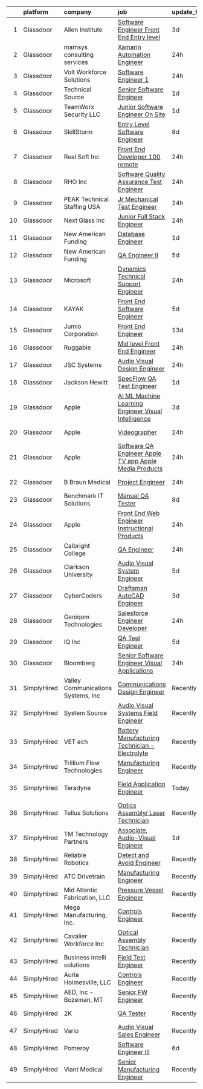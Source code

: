 

|    | platform    | company                            | job                                                                                                                                                                                                                                                                                                                                                                                                                                                                                                                                                                                                                                                                                                                                                                                                                                                                                                                                                                                                                                                                                                                                                                                                                                                                                                                                                                                                              | update_time   | location                 |
|---:|:------------|:-----------------------------------|:-----------------------------------------------------------------------------------------------------------------------------------------------------------------------------------------------------------------------------------------------------------------------------------------------------------------------------------------------------------------------------------------------------------------------------------------------------------------------------------------------------------------------------------------------------------------------------------------------------------------------------------------------------------------------------------------------------------------------------------------------------------------------------------------------------------------------------------------------------------------------------------------------------------------------------------------------------------------------------------------------------------------------------------------------------------------------------------------------------------------------------------------------------------------------------------------------------------------------------------------------------------------------------------------------------------------------------------------------------------------------------------------------------------------|:--------------|:-------------------------|
|  1 | Glassdoor   | Allen Institute                    | [Software Engineer Front End  Entry level](https://www.glassdoor.com/partner/jobListing.htm?pos=114&ao=1136043&s=58&guid=00000181d7740d8f9fc4e50401c50755&src=GD_JOB_AD&t=SR&vt=w&ea=1&cs=1_4bcdcfaa&cb=1657177116481&jobListingId=1007979384298&jrtk=3-0-1g7bn83e4i163801-1g7bn83eii6i2800-88e3844b36ee77b6-)                                                                                                                                                                                                                                                                                                                                                                                                                                                                                                                                                                                                                                                                                                                                                                                                                                                                                                                                                                                                                                                                                                   | 3d            | Seattle, WA              |
|  2 | Glassdoor   | mamsys consulting services         | [Xamarin Automation Engineer](https://www.glassdoor.com/partner/jobListing.htm?pos=115&ao=1136043&s=58&guid=00000181d7740d8f9fc4e50401c50755&src=GD_JOB_AD&t=SR&vt=w&ea=1&cs=1_b519060f&cb=1657177116481&jobListingId=1007987215763&jrtk=3-0-1g7bn83e4i163801-1g7bn83eii6i2800-03c781e898b2bafc-)                                                                                                                                                                                                                                                                                                                                                                                                                                                                                                                                                                                                                                                                                                                                                                                                                                                                                                                                                                                                                                                                                                                | 24h           | Remote                   |
|  3 | Glassdoor   | Volt Workforce Solutions           | [Software Engineer 1](https://www.glassdoor.com/partner/jobListing.htm?pos=106&ao=1110586&s=58&guid=00000181d7740d8f9fc4e50401c50755&src=GD_JOB_AD&t=SR&vt=w&ea=1&cs=1_f7d05e87&cb=1657177116480&jobListingId=1007987605801&cpc=AF1E4A3695F490BE&jrtk=3-0-1g7bn83e4i163801-1g7bn83eii6i2800-cf9ea8bf11e35511--6NYlbfkN0Dw5YS5k2p9urruc14icYN1MKKvJIN3Kd2XbyQRMSdz9Vq1-T5-D1XB8oL5hdQ3UCFkvk2DdFVE_UMs0Zjk8ejnmylIDiyt7astsg9SigrnaTt7ic41yQ47gi5TW6jk_0_53Eoi9U1tpxB6tSP8B5gksXvU5N0kVD9azqODtWn4L2BY0IrATs2js7glcILWapqElAI5gI9TSyIfCAkd9-644LFYhbRWLvcKocrRsql-V3HabF58p0xjEzXFN0MiAt8p8RIACpY6CHZnolQJJqN4p3BaT7w4VjMBNambzaoxK946orKhBjrtdyJhe9I1_kTdbkF9751QvQceknkbtXR_SA5MIibdQ2WRd1psWbJ_wfjC4-sPThjDLTbP8-6JDgLotsttz_muQhtytYwLTrTRpT5XL7VnWajXL6D-c2b4C20UXSMg2lbvcsN87zp3FP823pqZL8F4J9jFtDg5zlOSEKDl73W-KGKDqPD1qAFyb7ikcXhs1OuoWE82sD7HVduuVh5l0w29l8oZ10FLZj0c_oFMWkduju1XnWBWWFJJ2JN780hrxSOP9IYBhSOS1bB_f5jgF6Lbbg%3D%3D)                                                                                                                                                                                                                                                                                                                                                                                                                                                                       | 24h           | Irvine, CA               |
|  4 | Glassdoor   | Technical Source                   | [Senior Software Engineer](https://www.glassdoor.com/partner/jobListing.htm?pos=113&ao=1110586&s=58&guid=00000181d7740d8f9fc4e50401c50755&src=GD_JOB_AD&t=SR&vt=w&ea=1&cs=1_ecc38c78&cb=1657177116481&jobListingId=1007985102805&cpc=9908D8D4413DBB8A&jrtk=3-0-1g7bn83e4i163801-1g7bn83eii6i2800-06dc3afe8e2de82b--6NYlbfkN0BVHAVbyk02xtdsekdlTrE-4sTi7dv4b3jkPrZBtDRpMmX6F-ebl-7PLX6xGoiR0jiT73FQS6J5CNRcAc-6k1nCVMZOHv4q_oif2iaK8J0GTcNnqZMH-HGrJVoEzJrUsBkWaSdgzFWW3s-pPRl0vtkP8u8DRqdblazwPc8dSgKTihr0NDug5cMEo8BL4sGHqX6Wsm8fWmNw07MzmqjgpwU7RbacyVy45_6-1kwRVRFyNf9UdmSVnFlYSpFfdQG3nu-8vdefbHszWK87mH9Vj1sPGGIdSxSj348eWy92i6MuLx8Wzh_lUUQ9tzY_qjU3U781-8cowL8OeugHLjAecJUGQ8MMHIHtXEAWKYP1Cl0eDBT3YKS-d3hg6mcfmRcQcslqSvu5NGbJr0X_zgPFRhhUeJ1Hb-ss9Dc3-TYIdHfFIP_AclE8JXdps3_cqpTi7Tvq0FO8fMkBG56hGjsTx9lSLMMVX7enaRN-6_8ztAvdPYcGa0R54ULegjvjbex0cxW--BVzY41i8uQE2rHQ1uxF)                                                                                                                                                                                                                                                                                                                                                                                                                                                                                                                              | 1d            | Remote                   |
|  5 | Glassdoor   | TeamWorx Security  LLC             | [Junior Software Engineer  On Site ](https://www.glassdoor.com/partner/jobListing.htm?pos=129&ao=1136043&s=58&guid=00000181d7740d8f9fc4e50401c50755&src=GD_JOB_AD&t=SR&vt=w&ea=1&cs=1_3ed4d4e9&cb=1657177116482&jobListingId=1007986237830&jrtk=3-0-1g7bn83e4i163801-1g7bn83eii6i2800-f8edd844013d2ae7-)                                                                                                                                                                                                                                                                                                                                                                                                                                                                                                                                                                                                                                                                                                                                                                                                                                                                                                                                                                                                                                                                                                         | 1d            | Laurel, MD               |
|  6 | Glassdoor   | SkillStorm                         | [Entry Level Software Engineer](https://www.glassdoor.com/partner/jobListing.htm?pos=110&ao=1110586&s=58&guid=00000181d7740d8f9fc4e50401c50755&src=GD_JOB_AD&t=SR&vt=w&cs=1_db4782ab&cb=1657177116481&jobListingId=1007968461117&cpc=56C4EA4A1A191A49&jrtk=3-0-1g7bn83e4i163801-1g7bn83eii6i2800-2e91d86320cb53eb--6NYlbfkN0Akpfp8SSZMfZN38QizqqtbOT4j-2RsCLW69coMAbJ8KQfsaYh2c5hjdHzxmKpQyo8SmWqQ_Aqzpe8l_FivGpYlAdRWBObQNUqnZPPcv-DFwcDOZe7eaKbUx81ZuzSb8hXcdq9OeGu0PW3WLgXMy9MAWLTTwgI_GxCBdvE3OiHvL8R7tA4rCNAeot5Myh0-uOS3CQdN1ZL1E69C2scUBWJ-OeukaZrL5frJ9KANDN-QyS1IHTUv1p96nDGopX9Xf70ooAhjYAhyx999bWx-nvtEXcJRH3PkYvyxggQVF1eae9OqxcfFpEBWqbu0mqjKBcu_yOqLnyo537279OEDeR2WlxZHVmfSOKW4cZphM3OHC3-OHlulwOXrhqTwRkUcaxzvbpnEfdiWkJgWA_Y3-99vSp9SJSgDWcN3i2X_u32-HML_l2oyY4QqpNo2atwzMINA3758Qsr97dd4aRHOU_w7U7ez9ZMPUVJOfdLmo3Jy30qYin-kvC-zjFbnGKQahB1eB0-MCAfHTt91_dXO-ihw-kEG4xU6IFNVn9hq_TOMNTgoFgtq1LrulO4R4VMR_daDGWbe_CJDFA%3D%3D)                                                                                                                                                                                                                                                                                                                                                                                                                                                                  | 8d            | Washington, DC           |
|  7 | Glassdoor   | Real Soft  Inc                     | [Front End Developer   100  remote](https://www.glassdoor.com/partner/jobListing.htm?pos=112&ao=1110586&s=58&guid=00000181d7740d8f9fc4e50401c50755&src=GD_JOB_AD&t=SR&vt=w&ea=1&cs=1_54fbb93d&cb=1657177116481&jobListingId=1007987248350&cpc=8795CF9063CD573D&jrtk=3-0-1g7bn83e4i163801-1g7bn83eii6i2800-06d8fc7f39379744--6NYlbfkN0DiQIiDHDK-hQubne5EGaja-6KWeX3s4TLCkt3ADUaSLMlLPfpfJJ3bm-5w7QVCX0i2qkG4ZCoAZBVi32g5pFCE2beQCaF78-mNhyuDkaHqqddfnm-46sh9bE1oSF1V_iPHGgwv5ZCpb4ahua7SpkRJpN71KWn2xtmz1MezwMJ5UgD10PTA4wxECbKd_8hQ41fhfWozynm22X2ve0v63iTl862an1cbCwbJyDHyquoKFmiOKzUApjQSdhNYFqjOZk9rvESQSrSqUP-jGPIlV3anTbBBiJVMMQeKeWZyzc-f4G2TZIFUItHQuui6LFXYxmERrRECbltvJA3gphXhATseYqsNvyYVyB1Er02Ylu6ubNGL-8QXNVJBesGnWg_hhSq3DXNlb0YKFKwH_0gDlWyF0F2E4tdGFlNWNxCJcinxtRLtZmpZlwf_Y0hEaAYGdqRP1mzX9wYSalt0aoLjYc01XnH4un13wMM3rL1k15sgeFN52h087eiwR6Rc44BkHP7G7L0-TwSOoY5uI2_ZdJ3G)                                                                                                                                                                                                                                                                                                                                                                                                                                                                                                                     | 24h           | Remote                   |
|  8 | Glassdoor   | RHO Inc                            | [Software Quality Assurance Test Engineer](https://www.glassdoor.com/partner/jobListing.htm?pos=117&ao=1136043&s=58&guid=00000181d7740d8f9fc4e50401c50755&src=GD_JOB_AD&t=SR&vt=w&ea=1&cs=1_51eef7b0&cb=1657177116482&jobListingId=1007987761609&jrtk=3-0-1g7bn83e4i163801-1g7bn83eii6i2800-94d78f93e1fa3e0d-)                                                                                                                                                                                                                                                                                                                                                                                                                                                                                                                                                                                                                                                                                                                                                                                                                                                                                                                                                                                                                                                                                                   | 24h           | Remote                   |
|  9 | Glassdoor   | PEAK Technical Staffing USA        | [Jr  Mechanical Test Engineer](https://www.glassdoor.com/partner/jobListing.htm?pos=102&ao=1110586&s=58&guid=00000181d7740d8f9fc4e50401c50755&src=GD_JOB_AD&t=SR&vt=w&ea=1&cs=1_b7c5c55b&cb=1657177116479&jobListingId=1007987927353&cpc=8507CEB59E1C6AFB&jrtk=3-0-1g7bn83e4i163801-1g7bn83eii6i2800-87bb1dedf618016b--6NYlbfkN0B20m-AI7ta8PSQ37r03JgALjyOAOJXCRR2QVbUuq0zTadAbGaC3TDJemP2byZfVhBXa6ZObsV-LDdHcL1u6H3TKnMit0W3qmrPTcrKEP9OWvE4SEh1tFRfvvAwDTuYdSy9LDsZXsIYm5WxyRmmrlcpt3C0KuIww59ODcydNt6r8minESGtiPDGq7wiPvuXqOpDm2LdMKnEh3-fJ9B8cvd1_yXeYo_MkoOsO4Janhu0Sl7CY2J9QrxQn8DXVDLkzojfYuVuMiHMnJvBmDI51jd1jCsk_XeuwhvmUB7qIZu6a-IXu36wWNgUjcVqkq8jkM3KAcEFtlQhkAlt5GBEqFE9RjnMpwNkebNbAOPAofhGK8AqSkbEeWhaczRisiPZ0bIshDlLRDWURFTcoIKo62qGxTyMlJnAu3X0ut7ov2xuaYptRX0LKOwJHktrxxG59nIWWJk_YsOCruNG5l337S2XLgbCgq2DUYwMml3NH1hJwp-Ev54nRyKnc4irAjp-mi5UESdYVtyiMlH30bAc5scIHjPdq_lkNI8ezxj6DpUSj1DANAGo3NwJv3VfvYXZSgqFevcSUdJmW5jCdhR2ncwmlFT8GKGiXSPWudYgHNR1X32R_Wyu-YqVISBHpuvyLt8kYvO9V4bWFuUkM1tbG9ey7umO3fgopiWffo4H2YqczTdvksC_4m_CC0RssJjRn6g%3D)                                                                                                                                                                                                                                                                                                                                            | 24h           | Morgan Hill, CA          |
| 10 | Glassdoor   | Next Glass  Inc                    | [Junior Full Stack Engineer](https://www.glassdoor.com/partner/jobListing.htm?pos=127&ao=1136043&s=58&guid=00000181d7740d8f9fc4e50401c50755&src=GD_JOB_AD&t=SR&vt=w&cs=1_c05b32fd&cb=1657177116482&jobListingId=1007988229959&jrtk=3-0-1g7bn83e4i163801-1g7bn83eii6i2800-8bbab4a6cfe8bcd2-)                                                                                                                                                                                                                                                                                                                                                                                                                                                                                                                                                                                                                                                                                                                                                                                                                                                                                                                                                                                                                                                                                                                      | 24h           | North Carolina           |
| 11 | Glassdoor   | New American Funding               | [Database Engineer](https://www.glassdoor.com/partner/jobListing.htm?pos=104&ao=1110586&s=58&guid=00000181d7740d8f9fc4e50401c50755&src=GD_JOB_AD&t=SR&vt=w&ea=1&cs=1_7a69e9f8&cb=1657177116479&jobListingId=1007985725386&cpc=AC285F3A3ECA6BB0&jrtk=3-0-1g7bn83e4i163801-1g7bn83eii6i2800-ff0963b75e2fe558--6NYlbfkN0C2BFb7Ub2YUp4strrym9V3pWtjyRKtgHKt_kMzkewmGGJEved23y_kY-GSZp2akmNjnsrVgltbducLqbVIGxSYBrNmqLKvFhhX37uOtuAw6pxO1yVW0WI0TVIduvBd4ihQ5xRisTppLsuqIPgBYOvMZEuvdFtciPqi3UMnJUN_UHiTWgO4Ce0T9K5-sjUNUzCLy4VBhY0p3UsQ5uLbwfJRlFC093IJ9CzEr0Ct6x4cGL1gj7q7bvG1DP1n4FcHq2_bC4nt03q_PChlTdpXH_d8LLc4U5CDYcrUWZr05iBnuaEkPmy9b_acRLONLfqNKSpDWBySBF0yzuBgVQtNUm1o5DrNeW_tSzj5colIICoVI4gb8bbbZg3Zok6IyhulmPhmYALx6iBGKWUbrHq9EldX_T4ULAzLvV148I31bpjpDlrLwGRpZcSRPqruubMgC4UJSenCVG_fiEInOsODNj1y4-XS1kkGNMrdQL5nnCgaRdi6NKq_AJnrrH-ZxGf8OfA%3D)                                                                                                                                                                                                                                                                                                                                                                                                                                                                                                                                                       | 1d            | Remote                   |
| 12 | Glassdoor   | New American Funding               | [QA Engineer II](https://www.glassdoor.com/partner/jobListing.htm?pos=103&ao=1110586&s=58&guid=00000181d7740d8f9fc4e50401c50755&src=GD_JOB_AD&t=SR&vt=w&ea=1&cs=1_b4b1d71e&cb=1657177116479&jobListingId=1007977325053&cpc=AC285F3A3ECA6BB0&jrtk=3-0-1g7bn83e4i163801-1g7bn83eii6i2800-8071b41e2b998a05--6NYlbfkN0C2BFb7Ub2YUp4strrym9V3pWtjyRKtgHKt_kMzkewmGGJEved23y_kY-GSZp2akmM4feTJgguaViOzVxoGXs8mjlWV4_uvwsqy5loM9hBdE9Th_ON-aMsjCnMgnvn62hJgjoMrqHmiJXn_nPCoFvXsZppwFbUoDDuM9kXdyi97m_1OpiLHv9MglrIHGZtuae9EfXeTGy1wHENTB7cZ-hSwAHlw39_XUEjviYdd3P7IxQ3L_X4yYWawY7OR6sS05dofQ3f6p71vZXkrACfP8w37n2F-Y9uGjhOtN1TmJ5M8LMt-Xt6mq9fgL8J2EyxxpmF0QXNwXnICMiB1HdASiLKHpbVJCa_C5qj2TEWZOhjCN62-rK3rv5e3UXxJjd7hga6ZP9V014iNq8EPB7PvkIVVUCnpDA1iLeOXrqRyeASpivqAKlG90CYXG1jAsE-_WizwjPKFghZmalPOyboiZNC3LtHNXfN0YuXqW_0i0XqdpimVx46wCZh1)                                                                                                                                                                                                                                                                                                                                                                                                                                                                                                                                                                        | 5d            | Remote                   |
| 13 | Glassdoor   | Microsoft                          | [Dynamics Technical Support Engineer](https://www.glassdoor.com/partner/jobListing.htm?pos=130&ao=1136043&s=58&guid=00000181d7740d8f9fc4e50401c50755&src=GD_JOB_AD&t=SR&vt=w&cs=1_031aca5e&cb=1657177116482&jobListingId=1007988059761&jrtk=3-0-1g7bn83e4i163801-1g7bn83eii6i2800-767cdd4647f42743-)                                                                                                                                                                                                                                                                                                                                                                                                                                                                                                                                                                                                                                                                                                                                                                                                                                                                                                                                                                                                                                                                                                             | 24h           | Charlotte, NC            |
| 14 | Glassdoor   | KAYAK                              | [Front End Software Engineer](https://www.glassdoor.com/partner/jobListing.htm?pos=119&ao=1136043&s=58&guid=00000181d7740d8f9fc4e50401c50755&src=GD_JOB_AD&t=SR&vt=w&ea=1&cs=1_7940562d&cb=1657177116482&jobListingId=1007977062798&jrtk=3-0-1g7bn83e4i163801-1g7bn83eii6i2800-0b533f1905eb47d1-)                                                                                                                                                                                                                                                                                                                                                                                                                                                                                                                                                                                                                                                                                                                                                                                                                                                                                                                                                                                                                                                                                                                | 5d            | Cambridge, MA            |
| 15 | Glassdoor   | Jumio Corporation                  | [Front End Engineer](https://www.glassdoor.com/partner/jobListing.htm?pos=121&ao=1136043&s=58&guid=00000181d7740d8f9fc4e50401c50755&src=GD_JOB_AD&t=SR&vt=w&cs=1_a4689e78&cb=1657177116482&jobListingId=1007960270886&jrtk=3-0-1g7bn83e4i163801-1g7bn83eii6i2800-fbdc726365d276c1-)                                                                                                                                                                                                                                                                                                                                                                                                                                                                                                                                                                                                                                                                                                                                                                                                                                                                                                                                                                                                                                                                                                                              | 13d           | Remote                   |
| 16 | Glassdoor   | Ruggable                           | [Mid level Front End Engineer](https://www.glassdoor.com/partner/jobListing.htm?pos=118&ao=1136043&s=58&guid=00000181d7740d8f9fc4e50401c50755&src=GD_JOB_AD&t=SR&vt=w&ea=1&cs=1_23b749f8&cb=1657177116482&jobListingId=1007987911037&jrtk=3-0-1g7bn83e4i163801-1g7bn83eii6i2800-defc157a3f64ba81-)                                                                                                                                                                                                                                                                                                                                                                                                                                                                                                                                                                                                                                                                                                                                                                                                                                                                                                                                                                                                                                                                                                               | 24h           | Los Angeles, CA          |
| 17 | Glassdoor   | JSC Systems                        | [Audio Visual Design Engineer](https://www.glassdoor.com/partner/jobListing.htm?pos=122&ao=1136043&s=58&guid=00000181d7740d8f9fc4e50401c50755&src=GD_JOB_AD&t=SR&vt=w&ea=1&cs=1_7deea9a7&cb=1657177116482&jobListingId=1007987025536&jrtk=3-0-1g7bn83e4i163801-1g7bn83eii6i2800-86e4f5167683ee2c-)                                                                                                                                                                                                                                                                                                                                                                                                                                                                                                                                                                                                                                                                                                                                                                                                                                                                                                                                                                                                                                                                                                               | 24h           | Jacksonville, FL         |
| 18 | Glassdoor   | Jackson Hewitt                     | [SpecFlow QA Test Engineer](https://www.glassdoor.com/partner/jobListing.htm?pos=126&ao=1136043&s=58&guid=00000181d7740d8f9fc4e50401c50755&src=GD_JOB_AD&t=SR&vt=w&ea=1&cs=1_85b7acfc&cb=1657177116482&jobListingId=1007984917460&jrtk=3-0-1g7bn83e4i163801-1g7bn83eii6i2800-a94c64a867aad71e-)                                                                                                                                                                                                                                                                                                                                                                                                                                                                                                                                                                                                                                                                                                                                                                                                                                                                                                                                                                                                                                                                                                                  | 1d            | Sarasota, FL             |
| 19 | Glassdoor   | Apple                              | [AI ML   Machine Learning Engineer  Visual Intelligence](https://www.glassdoor.com/partner/jobListing.htm?pos=109&ao=1110586&s=58&guid=00000181d7740d8f9fc4e50401c50755&src=GD_JOB_AD&t=SR&vt=w&cs=1_163bbeb9&cb=1657177116480&jobListingId=1007981077679&cpc=8795CF9063CD573D&jrtk=3-0-1g7bn83e4i163801-1g7bn83eii6i2800-e79549169db9713b--6NYlbfkN0BvKrLyj5gPmtZO9T8euul8TCxuuKNOtzRJOomxnwSEodTz2Bc-sPZlt2Zgji_QUXGcPDDC0toIwp2nkS-ofn0Y6CqvhUKbUQvc5qct-4chDS5C4UV9DVyCt2rerom_ZcSGuY46a75WgCvsvGZyEARVPPHU-yg3IrySPA0M3UtA8CldtG7oQZo29rvu7y3ORomKm6N1r5343ZjRa9fQNhOF-jlLJBuvvVw1EOz_N6__qHsN6FwkaS6lnxd1BlmVfnRccX6QxVfwWpcUTZYBIpQk_2zTQNFzJEdztRKMxqXickoPZ_8KOm26ZHmglu4U5B1gf4ApAlDx6TvWmFYify1lbHKouxt_XleNFV8EwlXv7WP8Kll6bfdhojxMsW69XxkG-v4Mxh0iE7j2__xEG1-YOnWleBB1omIkYjdsXMQdb1VS4LXBDP9NTEXVBJJx7yJO9_exhq6UR49DSmSgoQ2OHypDTS9GfJpRt-Q2ns7N_Ey6ZLKYdsQUZkQgnfxUfhLKsjJZ3CgVCkVWyluyP8kkQGe09ELB_siCG8wERTQlZ1obZAbwNfHxJOL83qmXg4pmx7Zzndi_13nlwStPd9BrjM1Pp2Gl8LxPO62cAtVftx7NNlvCu-uvH4rOJeVmGR9vSJAIGSZnTCCbgD8UtXEgbrj05blBqZuOKh7kuTBQfvPOF9AZwS7-0KPwiFLoqc_NqZYzoxm-O-0wb-G6rCzTVmQbXZLnfCaIwKUAhs8W75YkpQHzjjWTW-CTJlAYUnM8HuJvNQ2U6XhqfsLvyQc8nepJt8UAM1An7eeajgb66o8vYwY6chICxFh2VKuL6mR3cRGWMFcuGodLmJNFPHYHhiTyLe2g9TXSLYaN610YGS5BzpTZkGSR348DV95Q-TRygf0yZAn9GAXzgW_sypwzqE9NSVCkhYoWqmWRTCmTmr9fstGYP5HZYF2fF6Qw2RfP_HzIyx8y82jZ7fjuk9SOWMlKDc_uodmMjkG8G3jaPQ%3D%3D)         | 3d            | Cupertino, CA            |
| 20 | Glassdoor   | Apple                              | [Videographer](https://www.glassdoor.com/partner/jobListing.htm?pos=108&ao=1110586&s=58&guid=00000181d7740d8f9fc4e50401c50755&src=GD_JOB_AD&t=SR&vt=w&cs=1_804013c8&cb=1657177116480&jobListingId=1007988604866&cpc=F41FEAB56D215062&jrtk=3-0-1g7bn83e4i163801-1g7bn83eii6i2800-e82a78b500ee6f24--6NYlbfkN0BvKrLyj5gPmtZO9T8euul8TCxuuKNOtzRJOomxnwSEodTz2Bc-sPZlO_uSwsktAehPcL8Zl456sTSj6NSkNPEiy2KJu0uMsa2ndD0fbUZA75N3_VG2v_FLChKllAJTvUAsQoKOWAfjSGUZdJYVvvytGG24jNeHAmVTTCYyp_UguwKY9exmQKvokunG6_OCHpuZjOZLWTgaRtnIbfR4RggEPynPQkzLq9pqU2CcRNFM-7yPeiu3XMFuo7zk_kJ5ZWio_z1b4pTGbm5k4WVc2laFyDCL1bgEfipV27G2YPYug4BPSuJhkNaLrPsWaGT5pd2aL-XB8R94lf1vGU6a9RezYv9PqUNaBZ8xv6tMNfgb6ekIrr_GJqdzJfj-fY_J-s-6l8sM9teD1VLtqZrROg1-lC3nlzN3sZ9AAy3RO9VYtQu4Uj2xHJgxdKd9K5DsHxXwKtHiFj6qlfpHC4hWOt3DznJrs3YP5d-4sMjOcY2Fxr1LkduSgVjSWboATWoNvaCHzYm320_HIIt0RckjH5QQ5Lo5IGf6ux5_tlGTKujmrLJ_xV60ImqrTBe-qmysKfiQCGmuDZQQsfVtctmYHlrFOnUW-YYaaoQ1nbkXi7pr1oqFp0Ti-F3TjI8v5wgqVfdfsb8XyoWQ0ZoOA6Qb5fa_qC62lxGQdGy_W6FmzScZveEgijcdwzUwedD7oze_6jpxcXVYt5omhjGbYMuXNCzgVWF69UG6PyXN6ODgJHU2JqCCsJ9NWFS5U-3v1bW3Tfcumj7jAXwNkMGNEEh8vSLS8drNcH0zOrmsgfxFr2hHprorP2s2D_KnXEp0cRcnD4_lcahYEPCWfDf13tDMNq7v-M7Pg2eUTr1zU49ixFZU5FaGwsldW4XU5pYSls96HLiaRxNzc7hUBnr_lFlOUf4YUqPHOlLatVeHX8s_4hOmaiB5n5kiUY1t)                                                                                                               | 24h           | Cupertino, CA            |
| 21 | Glassdoor   | Apple                              | [Software QA Engineer   Apple TV app  Apple Media Products ](https://www.glassdoor.com/partner/jobListing.htm?pos=107&ao=1110586&s=58&guid=00000181d7740d8f9fc4e50401c50755&src=GD_JOB_AD&t=SR&vt=w&cs=1_e79cecc0&cb=1657177116479&jobListingId=1007987085214&cpc=B076152010A3B66C&jrtk=3-0-1g7bn83e4i163801-1g7bn83eii6i2800-b0b5159a775103cf--6NYlbfkN0BvKrLyj5gPmtZO9T8euul8TCxuuKNOtzRJOomxnwSEodTz2Bc-sPZlC5mDe-NOaJhzKnCY9Uv-pSnINr7nQNRkmhTjaSvihzs08mqUGUpSG-fE4DiClFRxGHFYUukWDDzahT34B08zQj8Z9g0xOZ8vTgHwcD3SFhCPuOtM28GpC-sVyEfGnqFrrAtlhvBlmZbirIHna5j-Lt2XqUWNdtc6kr3-ChMsINL16VS--qF26Q1DObVtj5ToEvj8hGrh8dk9F7r6iwxNhUOS3NtDwenhtFhh5b-ILsU1uNUTZw3CjsC-mKwFuvV62bPqLZa337r-cauSlCYXwQ6_YN0qNP0KLa7sTSwRf7RMOQ7LP_y7OR4Ba7QUYpItj73LaX01FBNW3MQGGv6UYaqFDgPpacY-pw2XAkIGjJriSIeJ-xTy6DPz_XY1GRIzO6ZAr56Mq53NyuUFrntBpyyVBg2xhEp4TJA__SGebgVgnaxyEbpjU3jFdjIa7HAygKyaE6jWEOBTEvNO47BmdPgPSgsWfPFPbQFJ-VrQpGZ3dTIYqQrkB5BCHSfLkQA_4REQW9CMBnTHoBUmvkjgdmVe3tjqozzPxb3yWnj2MNogBATPlKVjG4bYxFts6e-EM1jGNT13a-i1RG0MvW4_rFNzQ6QzXbLaIHnSZGzC_jjYBgEtfBN7Bz8bgbOEA54OYd8eNWIp0WR4GBsAKTdt32ikjMo1ae5e52f_Cf1jjetPLzheXq7D-K0EngzYi9i2FhkxuqBg_Id1WgC5c8NmnwITTZU6VLU8eUtha2AV8ggxXwQN8_H-FtBza0RjGCRDdHjSfAqpHGZ1AgwrjDemYQcMHVDkhbGOFBrmToCN7YEgBRW7iTC4H6HXITl0sZ2ocB42_Z7SfKfslF0LvtVk_jA9u8RZMnOUXYtvhI5KiGtjsueIToEtU8s2_wZcOdTJupvFFiHuryz_otTFgEi2vD3hli6wO6oaO-Ba8R03OknIhcHEpGVCq4GTWp35alDt) | 24h           | San Diego, CA            |
| 22 | Glassdoor   | B  Braun Medical                   | [Project Engineer](https://www.glassdoor.com/partner/jobListing.htm?pos=101&ao=1110586&s=58&guid=00000181d7740d8f9fc4e50401c50755&src=GD_JOB_AD&t=SR&vt=w&cs=1_f1c9bde0&cb=1657177116478&jobListingId=1007988378559&cpc=70D6958B2CFB98E6&jrtk=3-0-1g7bn83e4i163801-1g7bn83eii6i2800-fc544aef64443d9f--6NYlbfkN0DFC9bJhtXVY9SwErQh6_K1LZIk-dTetTWUspxK_J7dHhxUpAg0ZmShRDrSz5N-1DR9LaCaFjwXGC-oaDsIgPs-5NjNVx3Yya88OhwRLldYOd6NuRGVYM_hgzTcjTgVe_39Wlwg398OoTrVeyZ626lC-eJabqHezZhFNg_-fZohSBOixTA1yF5D7d0QJXCc2zTtFPWESmgr3tR0sj_V_KDgUw7lho_4fwZXjV35dPpQCYofEg9nkAylY8dILf4Fjt59nEyjev5GQbfXzs04SUEGVplNEdrQCbjdhfJVXyWsP-hMs7bu2ZPDTCIYhUmMSKaCtu0taUgNLZ7rSURI1TkQo6CjqLkuIR-ceKzgs1BGBOXL8ZaPCtQvrNXdntagv5PnwliyEfnHy0PXhaZJB3RTdCwWkgokQKQyo6mRUWtUCb0mpsVZ7ivi_9kzgX9y9JRLqUilHwdcRTmJiTEQgt75NDu5OhM0HKkBHId1icryjKKKYbgPLeKLgQWw-kFWaqevCcVqIi51krmY9LeqvpdoDWacx1pExX321S82LqkfnQ%3D%3D)                                                                                                                                                                                                                                                                                                                                                                                                                                                                                                               | 24h           | Allentown, PA            |
| 23 | Glassdoor   | Benchmark IT Solutions             | [Manual QA Tester](https://www.glassdoor.com/partner/jobListing.htm?pos=128&ao=1136043&s=58&guid=00000181d7740d8f9fc4e50401c50755&src=GD_JOB_AD&t=SR&vt=w&ea=1&cs=1_d8770a90&cb=1657177116482&jobListingId=1007968834503&jrtk=3-0-1g7bn83e4i163801-1g7bn83eii6i2800-d64aac1492e995d3-)                                                                                                                                                                                                                                                                                                                                                                                                                                                                                                                                                                                                                                                                                                                                                                                                                                                                                                                                                                                                                                                                                                                           | 8d            | Remote                   |
| 24 | Glassdoor   | Apple                              | [Front End Web Engineer   Instructional Products](https://www.glassdoor.com/partner/jobListing.htm?pos=105&ao=1110586&s=58&guid=00000181d7740d8f9fc4e50401c50755&src=GD_JOB_AD&t=SR&vt=w&cs=1_fcf25096&cb=1657177116479&jobListingId=1007986637505&cpc=FD1C1DA32C38CFA7&jrtk=3-0-1g7bn83e4i163801-1g7bn83eii6i2800-cd5ec517aa01a0d5--6NYlbfkN0BvKrLyj5gPmtZO9T8euul8TCxuuKNOtzRJOomxnwSEodTz2Bc-sPZl1dBMH13w-jNPR8XfJL1kguE4gX_sLIWk9JYiqs8nZigU5ABZ-zUaUzYBB4EmwIAdw9MWHqsePAN7VSeOtiNhhKjZPzdlzJLBI03hoFtB_qfDykNGLZvhDMuNOmnXJd84xo5KGOh9tTSeIKOQIaQ7p0m50iFAbsNWny9IC1fAEFpjzFm1uhXPQuSTuPpt0xMHRf8na73fT433kct5UYb8dQaJo-c-_rRBusUQLzUxZVHE3ymhk8NF9yh3xTXy3SFCtyCfZaoiYuhW54qciCGPgtSGTizNwVlw3hzezrbe0yB987zI4O5NQ2-oOLDLzwQxEhd3IrmK0I-1j91udfnoe-DDVvVyp6bw2mARx8ACcblNnAvWwSfG9H7eyUx6_hn_HiAlzfw0igUILv-jLKVLFN-TFwnU8zwTQ3rae6goGmWWVnOsq6Ffr7Ad9RgBoE2C8NdYYnPvD-ThaM9qtygKz3MVLpfZ2CVj20DD8KppmfKfFCcG_99UZKqUfpd_CHquJ-C8koB0EIyCNFz2Ag1eAVvDfq2J6SuFP3YUFRlxwEVw3-j09mxUo-_qQebQ-5IkaE8DQ3NBHu6PEVJ6QUyt1DLfZi3GtiOWHQHTu2LPv53ZtBOHeLJ_fSWvhAWHzMWUj-70zbthe1NCSyXwVEo68duplaBgDr1V9DN420w9msp-pCJEmSCeFkj1KuMCCc3utZt79gyzzd-RfjCk-jGuRyJT0-EA3bU-iUqidxudDt3IIdpiCrrRQsiKtsw6_HxfhtSe_3dsUN5mkBcmRGf3bzfzu9Cz6b-2Qvgy2rrsR4tYFolXRZQImMGedJRj3EwItTME654XyMPpMZ4f-xQdx2SlHHdgs7mFjCCShIZNba6HRrfc4DbSUzpPN6LaKf54p4yLjQEVWkv70Dyfwwd5cme0ohS2Umxovf01sYKW1AMhe1X34h5i8A%3D%3D)                | 24h           | Seattle, WA              |
| 25 | Glassdoor   | Calbright College                  | [QA Engineer](https://www.glassdoor.com/partner/jobListing.htm?pos=116&ao=1136043&s=58&guid=00000181d7740d8f9fc4e50401c50755&src=GD_JOB_AD&t=SR&vt=w&ea=1&cs=1_962a46e5&cb=1657177116481&jobListingId=1007986838405&jrtk=3-0-1g7bn83e4i163801-1g7bn83eii6i2800-0190082dd9a02d55-)                                                                                                                                                                                                                                                                                                                                                                                                                                                                                                                                                                                                                                                                                                                                                                                                                                                                                                                                                                                                                                                                                                                                | 24h           | Sacramento, CA           |
| 26 | Glassdoor   | Clarkson University                | [Audio Visual System Engineer](https://www.glassdoor.com/partner/jobListing.htm?pos=124&ao=1136043&s=58&guid=00000181d7740d8f9fc4e50401c50755&src=GD_JOB_AD&t=SR&vt=w&cs=1_931a4e90&cb=1657177116482&jobListingId=1007978326552&jrtk=3-0-1g7bn83e4i163801-1g7bn83eii6i2800-fdcf11595a164275-)                                                                                                                                                                                                                                                                                                                                                                                                                                                                                                                                                                                                                                                                                                                                                                                                                                                                                                                                                                                                                                                                                                                    | 5d            | Potsdam, NY              |
| 27 | Glassdoor   | CyberCoders                        | [Draftsman AutoCAD Engineer](https://www.glassdoor.com/partner/jobListing.htm?pos=111&ao=1110586&s=58&guid=00000181d7740d8f9fc4e50401c50755&src=GD_JOB_AD&t=SR&vt=w&ea=1&cs=1_7aaf3ec8&cb=1657177116481&jobListingId=1007979947229&cpc=32EE424DE2B657EB&jrtk=3-0-1g7bn83e4i163801-1g7bn83eii6i2800-fb79d90b2c626ef2--6NYlbfkN0CpFJQzrgRR8WqXWK1qKKEqALWJw739KlKqr2H-MSI4eoBlI4EFrmor2FYZMP3muM3crcIxY9HAJ7VL0gWJWqrbrp-QvQ0IPaml3j-HqygJYHtB2hK251cJNOKi58hsp35z29NfGfjpFSwpf8RKyQmYObA_DFBypBTB2BNP0Y6WfLDyCafcOVNIbMfMFU0bj1WE5M2rSFCuj7g3eJHmy2c1i7MMgEfKiW8_Fzy_-Pyob64nYvhbOC7Bi_oijQNnGFjTvarHr8NF4m3KRRaWAQeK7W3mG07c6u-0Zpi7Ofu0_0z81ttXs5jZr5-Jr23d52wuEt0gfKouOIc1_wfncmWz_DrOrmvMYN6Vlv7Sl_KUFaQfO6174CLxc0ELLSBLbN5jPN2AwMmEsLiqKDhAJhMyNue1yEfy6yaGOD1iybrJqh697sB80WI5KJl8Bvp4PrWMuMaxDgHmmtD7qzf35ewNRPQKb7KAdTRNsgWUNPOMIPStBiBIyuGrEA3PLzp7mm2tND6I0mNgNCz8qk82q_LMEGUMRe04X8EkEehAL_Rn9U1B5AHq5PCUFvnBthcHhbZYMG4VFK0qUy8j40x8M1AT-Dmtl2Ww1sExu33WsD5SDUfzwVMKqCCMBynUTRfylWzghQj8-68vrjbVt2wZBeAv_BY1uyj6OuNeSVzAL-NXT7NdYhQ75RhkPtV_M3_9BnjAXjuEqYjSSaADH4rUsbLttMSjilOdLc4m4DqoQblplmEh2DmcsOaA-4TFxMcvkiwJiRv0tzkyWm-KdkZ_OqdM_U0IRGM_QudMtbr1A1jRzNSzZ9sBkO9B0Aq3XfLsQO_-eWwarVab--8B4aIpvijY16hbrpiUnI0AsmXwNVRFscBivzs5U7nXITGgEz5QkuHtw-CLdJyjNBt1la-GpZ1C6-Jz0v6pQtLODhnxXlIRq33LGuHWrLbLnWrPWXjmo0xhfF4_tGXaOWo5e8SOomIOXy4FrifZ7FE%3D)                                              | 3d            | Sterling, VA             |
| 28 | Glassdoor   | Geniqom Technologies               | [Salesforce Engineer Developer](https://www.glassdoor.com/partner/jobListing.htm?pos=120&ao=1136043&s=58&guid=00000181d7740d8f9fc4e50401c50755&src=GD_JOB_AD&t=SR&vt=w&ea=1&cs=1_f1a43b20&cb=1657177116482&jobListingId=1007987271906&jrtk=3-0-1g7bn83e4i163801-1g7bn83eii6i2800-0f6bf7d155ec1fae-)                                                                                                                                                                                                                                                                                                                                                                                                                                                                                                                                                                                                                                                                                                                                                                                                                                                                                                                                                                                                                                                                                                              | 24h           | Richardson, TX           |
| 29 | Glassdoor   | IQ Inc                             | [QA Test Engineer](https://www.glassdoor.com/partner/jobListing.htm?pos=125&ao=1136043&s=58&guid=00000181d7740d8f9fc4e50401c50755&src=GD_JOB_AD&t=SR&vt=w&ea=1&cs=1_7c9a3f1d&cb=1657177116482&jobListingId=1007976584277&jrtk=3-0-1g7bn83e4i163801-1g7bn83eii6i2800-a0b1f2adaba84d0e-)                                                                                                                                                                                                                                                                                                                                                                                                                                                                                                                                                                                                                                                                                                                                                                                                                                                                                                                                                                                                                                                                                                                           | 5d            | Cranberry Twp, PA        |
| 30 | Glassdoor   | Bloomberg                          | [Senior Software Engineer   Visual Applications](https://www.glassdoor.com/partner/jobListing.htm?pos=123&ao=1136043&s=58&guid=00000181d7740d8f9fc4e50401c50755&src=GD_JOB_AD&t=SR&vt=w&cs=1_caabce72&cb=1657177116482&jobListingId=1007988025619&jrtk=3-0-1g7bn83e4i163801-1g7bn83eii6i2800-1a75054cc2d5e9ec-)                                                                                                                                                                                                                                                                                                                                                                                                                                                                                                                                                                                                                                                                                                                                                                                                                                                                                                                                                                                                                                                                                                  | 24h           | New York, NY             |
| 31 | SimplyHired | Valley Communications Systems, Inc | [Communications Design Engineer](https://www.simplyhired.com/job/AUo7E07w2klkxUe_MpJEXKAe3q6D53g2ij9loL_ldPaRLYQDHOrlRg?q=visual+engineer)                                                                                                                                                                                                                                                                                                                                                                                                                                                                                                                                                                                                                                                                                                                                                                                                                                                                                                                                                                                                                                                                                                                                                                                                                                                                       | Recently      | Chicopee, MA             |
| 32 | SimplyHired | System Source                      | [Audio Visual Systems Field Engineer](https://www.simplyhired.com/job/xVBqUv_Jb7WJWKXZWvKMDvPPRs-yjpNF3jAs9pIqje1SIoBa9tk9Yw?q=visual+engineer)                                                                                                                                                                                                                                                                                                                                                                                                                                                                                                                                                                                                                                                                                                                                                                                                                                                                                                                                                                                                                                                                                                                                                                                                                                                                  | Recently      | Hunt Valley, MD          |
| 33 | SimplyHired | VET ech                            | [Battery Manufacturing Technician - Electrolyte](https://www.simplyhired.com/job/2cPi_Jm0nsXw52_mcnR6XMk8AtsZ6AvCKQ-EiXCtkH9NlB2-aPj0Jg?q=visual+engineer)                                                                                                                                                                                                                                                                                                                                                                                                                                                                                                                                                                                                                                                                                                                                                                                                                                                                                                                                                                                                                                                                                                                                                                                                                                                       | Recently      | San Jose, CA             |
| 34 | SimplyHired | Trillium Flow Technologies         | [Manufacturing Engineer](https://www.simplyhired.com/job/R5OumYuk9WNefwGpQyCL7SXOKM9CE_p0gDtG8T--6feNE51vCLdT2Q?q=visual+engineer)                                                                                                                                                                                                                                                                                                                                                                                                                                                                                                                                                                                                                                                                                                                                                                                                                                                                                                                                                                                                                                                                                                                                                                                                                                                                               | Recently      | Fresno, CA               |
| 35 | SimplyHired | Teradyne                           | [Field Application Engineer](https://www.simplyhired.com/job/sY8IrlsvsLgwE8wLt71SMdLNnCbax4qQM2lDBvCj3oDSULjs_K5COQ?q=visual+engineer)                                                                                                                                                                                                                                                                                                                                                                                                                                                                                                                                                                                                                                                                                                                                                                                                                                                                                                                                                                                                                                                                                                                                                                                                                                                                           | Today         | San Jose, CA +1 location |
| 36 | SimplyHired | Tellus Solutions                   | [Optics Assembly/ Laser Technician](https://www.simplyhired.com/job/s7P92ceidlgrgQEnGYtRiG70VOkifVTmHD3-oZSENzpGrEEeLoieqQ?q=visual+engineer)                                                                                                                                                                                                                                                                                                                                                                                                                                                                                                                                                                                                                                                                                                                                                                                                                                                                                                                                                                                                                                                                                                                                                                                                                                                                    | Recently      | Santa Clara, CA          |
| 37 | SimplyHired | TM Technology Partners             | [Associate, Audio-Visual Engineer](https://www.simplyhired.com/job/34vSE48JRHmHmBT2QAUzI01znddRBtIQdZ5utGYfGV31GA6Pu8QtVw?q=visual+engineer)                                                                                                                                                                                                                                                                                                                                                                                                                                                                                                                                                                                                                                                                                                                                                                                                                                                                                                                                                                                                                                                                                                                                                                                                                                                                     | 1d            | Remote                   |
| 38 | SimplyHired | Reliable Robotics                  | [Detect and Avoid Engineer](https://www.simplyhired.com/job/BAHgV6O9qZrHIhVhTTp5HSNDalQ51ZtfJqkMSxbWSI70cwjcJAtpyg?q=visual+engineer)                                                                                                                                                                                                                                                                                                                                                                                                                                                                                                                                                                                                                                                                                                                                                                                                                                                                                                                                                                                                                                                                                                                                                                                                                                                                            | Recently      | Mountain View, CA        |
| 39 | SimplyHired | ATC Drivetrain                     | [Manufacturing Engineer](https://www.simplyhired.com/job/ber_IwQjJTWfOD-0PKCcrpKfL54GLtD-MIOKMACfL-Td0Tg-PSX9hg?q=visual+engineer)                                                                                                                                                                                                                                                                                                                                                                                                                                                                                                                                                                                                                                                                                                                                                                                                                                                                                                                                                                                                                                                                                                                                                                                                                                                                               | Recently      | Oklahoma City, OK        |
| 40 | SimplyHired | Mid Atlantic Fabrication, LLC      | [Pressure Vessel Engineer](https://www.simplyhired.com/job/OH9_oJ5wSeq0JeCA3IHiK8tetekYKyd78DFH-K6QhpYdKQ0KTC_VAg?q=visual+engineer)                                                                                                                                                                                                                                                                                                                                                                                                                                                                                                                                                                                                                                                                                                                                                                                                                                                                                                                                                                                                                                                                                                                                                                                                                                                                             | Recently      | Fairmont, WV             |
| 41 | SimplyHired | Mega Manufacturing, Inc.           | [Controls Engineer](https://www.simplyhired.com/job/A-PuLvSL_MSX4LQRH98oIWQQrXj2TQ7eGS_jFvpYgV-Fy8o4GRfiNw?q=visual+engineer)                                                                                                                                                                                                                                                                                                                                                                                                                                                                                                                                                                                                                                                                                                                                                                                                                                                                                                                                                                                                                                                                                                                                                                                                                                                                                    | Recently      | Rockford, IL             |
| 42 | SimplyHired | Cavalier Workforce Inc             | [Optical Assembly Technician](https://www.simplyhired.com/job/9qWgGEAw0G2GcCneMX7EghWz-D3uTv5YnE5NYn1fhKdap_V7LS8-jw?q=visual+engineer)                                                                                                                                                                                                                                                                                                                                                                                                                                                                                                                                                                                                                                                                                                                                                                                                                                                                                                                                                                                                                                                                                                                                                                                                                                                                          | Recently      | Santa Clara, CA          |
| 43 | SimplyHired | Business intelli solutions         | [Field Test Engineer](https://www.simplyhired.com/job/MjKqteFX3zsOVKQ1JHiC4zZiXdU7jzANGYVT4e_Wxyf1CcXroU5hAQ?q=visual+engineer)                                                                                                                                                                                                                                                                                                                                                                                                                                                                                                                                                                                                                                                                                                                                                                                                                                                                                                                                                                                                                                                                                                                                                                                                                                                                                  | Recently      | Remote                   |
| 44 | SimplyHired | Auria Holmesville, LLC             | [Controls Engineer](https://www.simplyhired.com/job/H9ySpmzmX41Kf7rJJ0QB-GNk_MmlHglemE5OHIkVFEeemfRG1kNQKw?q=visual+engineer)                                                                                                                                                                                                                                                                                                                                                                                                                                                                                                                                                                                                                                                                                                                                                                                                                                                                                                                                                                                                                                                                                                                                                                                                                                                                                    | Recently      | Holmesville, OH          |
| 45 | SimplyHired | AED, Inc - Bozeman, MT             | [Senior FW Engineer](https://www.simplyhired.com/job/zINmUZXgScoXXgS_gyiF3t60esMGL8VWIM8nJ8Kv2CvxPHXAK-fHew?q=visual+engineer)                                                                                                                                                                                                                                                                                                                                                                                                                                                                                                                                                                                                                                                                                                                                                                                                                                                                                                                                                                                                                                                                                                                                                                                                                                                                                   | Recently      | Bozeman, MT              |
| 46 | SimplyHired | 2K                                 | [QA Tester](https://www.simplyhired.com/job/4CKntm8ETZS9SC3V-0Q39Wmbh1k-cTFt5act1mOvbUqMRPBuJIH6jQ?q=visual+engineer)                                                                                                                                                                                                                                                                                                                                                                                                                                                                                                                                                                                                                                                                                                                                                                                                                                                                                                                                                                                                                                                                                                                                                                                                                                                                                            | Recently      | Moorpark, CA             |
| 47 | SimplyHired | Vario                              | [Audio Visual Sales Engineer](https://www.simplyhired.com/job/6pR7GvDTkqCJEhKqeTGD_wuaLoV7dJ7CRoBBl22yTvisH_lgRKtIxA?q=visual+engineer)                                                                                                                                                                                                                                                                                                                                                                                                                                                                                                                                                                                                                                                                                                                                                                                                                                                                                                                                                                                                                                                                                                                                                                                                                                                                          | Recently      | Remote                   |
| 48 | SimplyHired | Pomeroy                            | [Software Engineer III](https://www.simplyhired.com/job/2_u7SpxV-qB1YUfhbxKM_5r6m6ozDk6xyulIvWaoZLOUJBMi1A73Uw?q=visual+engineer)                                                                                                                                                                                                                                                                                                                                                                                                                                                                                                                                                                                                                                                                                                                                                                                                                                                                                                                                                                                                                                                                                                                                                                                                                                                                                | 6d            | Remote                   |
| 49 | SimplyHired | Viant Medical                      | [Senior Manufacturing Engineer](https://www.simplyhired.com/job/USo28YVQyvuCLFqUsWEj5ZRzCyo8hQV5oOslPVIacKOB8NyrcYaLqg?q=visual+engineer)                                                                                                                                                                                                                                                                                                                                                                                                                                                                                                                                                                                                                                                                                                                                                                                                                                                                                                                                                                                                                                                                                                                                                                                                                                                                        | Recently      | Fremont, CA              |